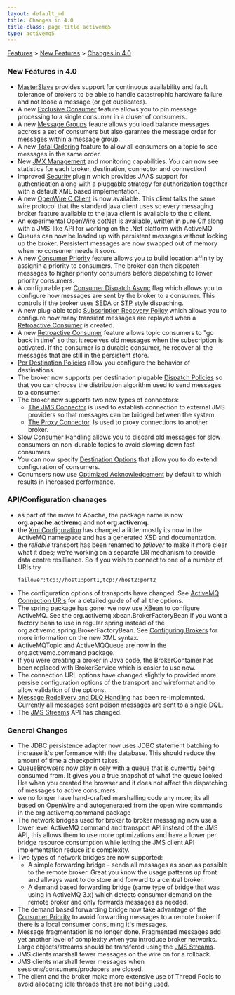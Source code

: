 ```yaml
---
layout: default_md
title: Changes in 4.0 
title-class: page-title-activemq5
type: activemq5
---
```


 [Features](features) > [New Features](new-features) > [Changes in 4.0](changes-in-40)

### New Features in 4.0

*   [MasterSlave](masterslave) provides support for continuous availability and fault tolerance of brokers to be able to handle catastrophic hardware failure and not loose a message (or get duplicates).
*   A new [Exclusive Consumer](exclusive-consumer) feature allows you to pin message processing to a single consumer in a cluser of consumers.
*   A new [Message Groups](message-groups) feaure allows you load balance messages accross a set of consumers but also garantee the message order for messages within a message group.
*   A new [Total Ordering](total-ordering) feature to allow all consumers on a topic to see messages in the same order.
*   New [JMX Management](how-can-i-monitor-activemq) and monitoring capabilities. You can now see statistics for each broker, destination, connector and connection!
*   Improved [Security](security) plugin which provides JAAS support for authentication along with a pluggable strategy for authorization together with a default XML based implementation.
*   A new [OpenWire C Client](openwire-c-client) is now available. This client talks the same wire protocol that the standard java client uses so every messaging broker feature available to the java client is available to the c client.
*   An experimental [OpenWire dotNet](projects/nms) is available, written in pure C# along with a JMS-like API for working on the .Net platform with ActiveMQ
*   Queues can now be loaded up with persistent messages without locking up the broker. Persistent messages are now swapped out of memory when no consumer needs it soon.
*   A new [Consumer Priority](consumer-priority) feature allows you to build location affinity by assignin a priority to consumers. The broker can then dispatch messages to higher priority consumers before dispatching to lower priority consumers.
*   A configurable per [Consumer Dispatch Async](consumer-dispatch-async) flag which allows you to configure how messages are sent by the broker to a consumer. This controls if the broker uses [SEDA](seda) or [STP](#) style dispaching.
*   A new plug-able topic [Subscription Recovery Policy](subscription-recovery-policy) which allows you to configure how many transient messages are replayed when a [Retroactive Consumer](retroactive-consumer) is created.
*   A new [Retroactive Consumer](retroactive-consumer) feature allows topic consumers to "go back in time" so that it receives old messages when the subscription is activated. If the consumer is a durable consumer, he recover all the messages that are still in the persistent store.
*   [Per Destination Policies](per-destination-policies) allow you configure the behavior of destinations.
*   The broker now supports per destination plugable [Dispatch Policies](dispatch-policies) so that you can choose the distribution algorithm used to send messages to a consumer.
*   The broker now supports two new types of connectors:
    *   [The JMS Connector](the-jms-connector) is used to establish connection to external JMS providers so that messages can be bridged between the system.
    *   [The Proxy Connector](the-proxy-connector). Is used to proxy connections to another broker.
*   [Slow Consumer Handling](slow-consumer-handling) allows you to discard old messages for slow consumers on non-durable topics to avoid slowing down fast consumers
*   You can now specify [Destination Options](destination-options) that allow you to do extend configuration of consumers.
*   Conumsers now use [Optimized Acknowledgement](optimized-acknowledgement) by default to which results in increased performance.

### API/Configuration chanages

*   as part of the move to Apache, the package name is now **org.apache.activemq** and not **org.activemq**.
*   the [Xml Configuration](xml-configuration) has changed a little; mostly its now in the ActiveMQ namespace and has a generated XSD and documentation.
*   the _reliable_ transport has been renamed to _failover_ to make it more clear what it does; we're working on a separate DR mechanism to provide data centre resilliance. So if you wish to connect to one of a number of URIs try
    ```
    failover:tcp://host1:port1,tcp://host2:port2
    ```
*   The configuration options of transports have changed. See [ActiveMQ Connection URIs](activemq-connection-uris) for a detailed guide of of all the options.
*   The spring package has gone; we now use [XBean](http://xbean.org) to configure ActiveMQ. See the org.activemq.xbean.BrokerFactoryBean if you want a factory bean to use in regular spring instead of the org.activemq.spring.BrokerFactoryBean. See [Configuring Brokers](configuring-brokers) for more information on the new XML syntax.
*   ActiveMQTopic and ActiveMQQueue are now in the org.activemq.command package.
*   If you were creating a broker in Java code, the BrokerContainer has been replaced with BrokerService which is easier to use now.
*   The connection URL options have changed slightly to provided more persise configuration options of the transport and wireformat and to allow validation of the options.
*   [Message Redelivery and DLQ Handling](message-redelivery-and-dlq-handling) has been re-implemnted. Currently all messages sent poison messages are sent to a single DQL.
*   The [JMS Streams](jms-streams) API has changed.

### General Changes

*   The JDBC persistence adapter now uses JDBC statement batching to increase it's performance with the database. This should reduce the amount of time a checkpoint takes.
*   QueueBrowsers now play nicely with a queue that is currently being consumed from. It gives you a true snapshot of what the queue looked like when you created the browser and it does not affect the dispatching of messages to active consumers.
*   we no longer have hand-crafted marshalling code any more; its all based on [OpenWire](openwire) and autogenerated from the open wire commands in the org.activemq.command package
*   The network bridges used for broker to broker messaging now use a lower level ActiveMQ command and transport API instead of the JMS API, this allows them to use more optimizations and have a lower per bridge resource consumption while letting the JMS client API implementation reduce it's complexity.
*   Two types of network bridges are now supported:
    *   A simple forwardng bridge - sends all messages as soon as possible to the remote broker. Great you know the usage patterns up front and allways want to do store and forward to a central broker.
    *   A demand based forwarding bridge (same type of bridge that was using in ActiveMQ 3.x) which detects consumer demand on the remote broker and only forwards messages as needed.
*   The demand based forwarding bridge now take advantage of the [Consumer Priority](consumer-priority) to avoid forwarding messages to a remote broker if there is a local consumer consuming it's messages.
*   Message fragmentation is no longer done. Fragmented messages add yet another level of complexity when you introduce broker networks. Large objects/streams should be transfered using the [JMS Streams](jms-streams).
*   JMS clients marshall fewer messages on the wire on for a rollback.
*   JMS clients marshall fewer messages when sessions/consumers/producers are closed.
*   The client and the broker make more extensive use of Thread Pools to avoid allocating idle threads that are not being used.

